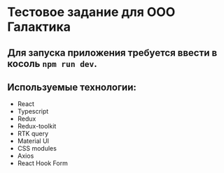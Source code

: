 # Тестовое задание для ООО Галактика

## Для запуска приложения требуется ввести в косоль `npm run dev`.

## Используемые технологии:
- React
- Typescript
- Redux
- Redux-toolkit
- RTK query
- Material UI
- CSS modules
- Axios
- React Hook Form